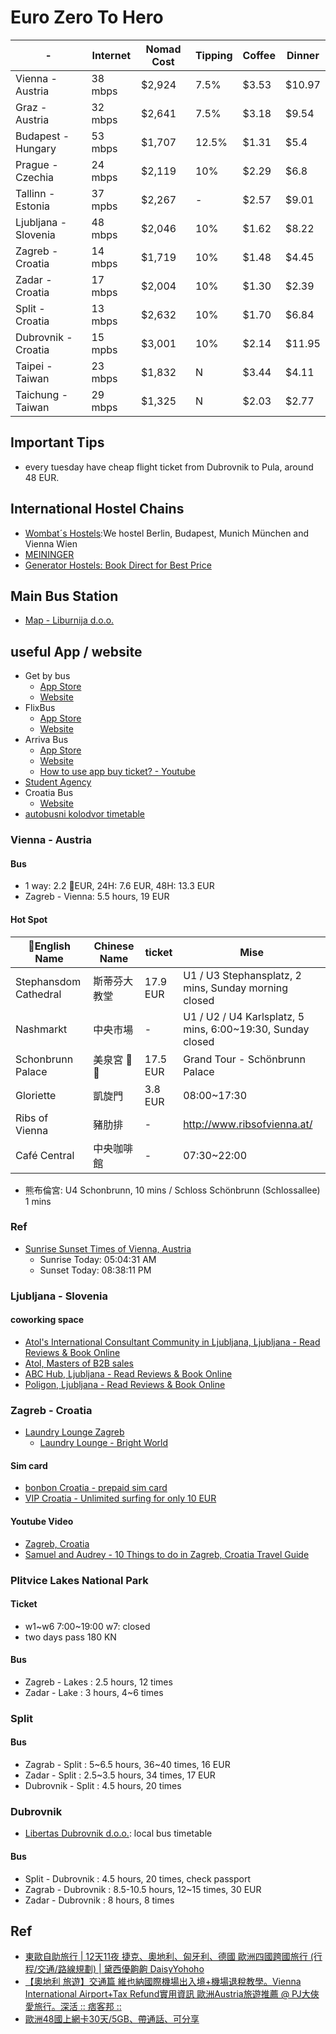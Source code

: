 # Euro Zero To Hero

| -                    | Internet | Nomad Cost | Tipping | Coffee | Dinner |
| -------------------- | -------- | ---------- | ------- | ------ | ------ |
| Vienna - Austria     | 38 mbps  | $2,924     | 7.5%    | $3.53  | $10.97 |
| Graz - Austria       | 32 mbps  | $2,641     | 7.5%    | $3.18  | $9.54  |
| Budapest - Hungary   | 53 mbps  | $1,707     | 12.5%   | $1.31  | $5.4   |
| Prague - Czechia     | 24 mbps  | $2,119     | 10%     | $2.29  | $6.8   |
| Tallinn - Estonia    | 37 mpbs  | $2,267     | -       | $2.57  | $9.01  |
| Ljubljana - Slovenia | 48 mbps  | $2,046     | 10%     | $1.62  | $8.22  |
| Zagreb - Croatia     | 14 mbps  | $1,719     | 10%     | $1.48  | $4.45  |
| Zadar - Croatia      | 17 mbps  | $2,004     | 10%     | $1.30  | $2.39  |
| Split - Croatia      | 13 mbps  | $2,632     | 10%     | $1.70  | $6.84  |
| Dubrovnik - Croatia  | 15 mpbs  | $3,001     | 10%     | $2.14  | $11.95 |
| Taipei - Taiwan      | 23 mbps  | $1,832     | N       | $3.44  | $4.11  |
| Taichung - Taiwan    | 29 mbps  | $1,325     | N       | $2.03  | $2.77  |

## Important Tips

* every tuesday have cheap flight ticket from Dubrovnik to Pula, around 48 EUR.

## International Hostel Chains

* [Wombat´s Hostels](https://www.wombats-hostels.com/):We hostel Berlin, Budapest, Munich München and Vienna Wien
* [MEININGER](https://www.meininger-hotels.com/)
* [Generator Hostels: Book Direct for Best Price](https://generatorhostels.com/)

## Main Bus Station

* [Map - Liburnija d.o.o.](https://goo.gl/maps/wr4qk7TXd9R2)

## useful App / website

* Get by bus
  * [App Store](https://itunes.apple.com/hr/app/getbybus/id973441890?mt=8)
  * [Website](https://getbybus.com/en/)
* FlixBus
  * [App Store](https://itunes.apple.com/us/app/flixbus-smart-bus-travel/id778437357?mt=8)
  * [Website](https://global.flixbus.com/)
* Arriva Bus
  * [App Store](https://itunes.apple.com/us/app/id1180917738?mt=8)
  * [Website](https://www.arrivabus.co.uk/)
  * [How to use app buy ticket? - Youtube](https://www.youtube.com/watch?v=3KByIewukik)
* [Student Agency](https://www.studentagency.eu/en/)
* Croatia Bus
  * [Website](https://www.buscroatia.com/bus-station-zadar/)
* [autobusni kolodvor timetable](http://www.autobusni-kolodvor.com/en/timetable.aspx)

### Vienna - Austria

#### Bus

* 1 way: 2.2 EUR, 24H: 7.6 EUR, 48H: 13.3 EUR
* Zagreb - Vienna: 5.5 hours, 19 EUR

#### Hot Spot

| English Name         | Chinese Name | ticket   | Mise                                                       |
| --------------------- | ------------ | -------- | ---------------------------------------------------------- |
| Stephansdom Cathedral | 斯蒂芬大教堂 | 17.9 EUR | U1 / U3 Stephansplatz, 2 mins, Sunday morning closed       |
| Nashmarkt             | 中央市場     | -        | U1 / U2 / U4 Karlsplatz, 5 mins, 6:00~19:30, Sunday closed |
| Schonbrunn Palace     | 美泉宮     | 17.5 EUR | Grand Tour - Schönbrunn Palace                             |
| Gloriette             | 凱旋門       | 3.8 EUR  | 08:00~17:30                                                |
| Ribs of Vienna        | 豬肋排       | -        | <http://www.ribsofvienna.at/>                              |
| Café Central          | 中央咖啡館   | -        | 07:30~22:00                                                |


* 熊布倫宮: U4 Schonbrunn, 10 mins / Schloss Schönbrunn (Schlossallee) 1 mins

### Ref

* [Sunrise Sunset Times of Vienna, Austria](http://sunrise.maplogs.com/zh-TW/vienna_austria.47.html)
  * Sunrise Today: 05:04:31 AM
  * Sunset Today: 08:38:11 PM

<div style="page-break-after: always;"></div>

### Ljubljana - Slovenia

#### coworking space

 * [Atol's International Consultant Community in Ljubljana, Ljubljana - Read Reviews & Book Online](https://www.coworker.com/slovenia/ljubljana/atols-international-consultant-community-in-ljubljana)
 * [Atol, Masters of B2B sales](https://www.atol-bs.com/coworking-ljubljana)
 * [ABC Hub, Ljubljana - Read Reviews & Book Online](https://www.coworker.com/slovenia/ljubljana/abc-hub)
 * [Poligon, Ljubljana - Read Reviews & Book Online](https://www.coworker.com/slovenia/ljubljana/poligon)

### Zagreb - Croatia

* [Laundry Lounge Zagreb](https://goo.gl/maps/QvdKhivzt9m)
  * [Laundry Lounge - Bright World](http://brightworld.hr/laundry-lounge/)

#### Sim card

* [bonbon Croatia - prepaid sim card](http://www.tourist.bonbon.hr/)
* [VIP Croatia - Unlimited surfing for only 10 EUR](http://www.vipnet.hr/tourist-offer/en)

#### Youtube Video

* [Zagreb, Croatia](https://www.youtube.com/watch?v=j5ZUgfA57AQ)
* [Samuel and Audrey - 10 Things to do in Zagreb, Croatia Travel Guide](https://www.youtube.com/watch?v=NUfw8q_a5iU)

### Plitvice Lakes National Park

#### Ticket

* w1~w6 7:00~19:00 w7: closed
* two days pass 180 KN

#### Bus

* Zagreb - Lakes : 2.5 hours, 12 times
* Zadar - Lake : 3 hours, 4~6 times

### Split

#### Bus

* Zagrab - Split : 5~6.5 hours, 36~40 times, 16 EUR
* Zadar - Split : 2.5~3.5 hours, 34 times, 17 EUR
* Dubrovnik - Split : 4.5 hours, 20 times

### Dubrovnik

* [Libertas Dubrovnik d.o.o.](http://www.libertasdubrovnik.hr/en/): local bus timetable

#### Bus

* Split - Dubrovnik : 4.5 hours, 20 times, check passport
* Zagrab - Dubrovnik : 8.5-10.5 hours, 12~15 times, 30 EUR
* Zadar - Dubrovnik : 8 hours, 8 times

## Ref

* [東歐自助旅行 | 12天11夜 捷克、奧地利、匈牙利、德國 歐洲四國跨國旅行 (行程/交通/路線規劃) | 黛西優齁齁 DaisyYohoho](https://www.daisyyohoho.com/eastern-europe-trip/)
* [【奧地利 旅遊】交通篇 維也納國際機場出入境+機場退稅教學。Vienna International Airport+Tax Refund實用資訊 歐洲Austria旅遊推薦 @ PJ大俠愛旅行。深活 :: 痞客邦 ::](http://pj20120619.pixnet.net/blog/post/224536778-%E3%80%90%E5%A5%A7%E5%9C%B0%E5%88%A9-%E6%97%85%E9%81%8A%E3%80%91%E4%BA%A4%E9%80%9A%E7%AF%87-%E7%B6%AD%E4%B9%9F%E7%B4%8D%E5%9C%8B%E9%9A%9B%E6%A9%9F%E5%A0%B4%E5%87%BA%E5%85%A5)
* [歐洲48國上網卡30天/5GB、帶通話、可分享](https://ok-korea.com/OKsim/index.php?route=product/product&product_id=160)